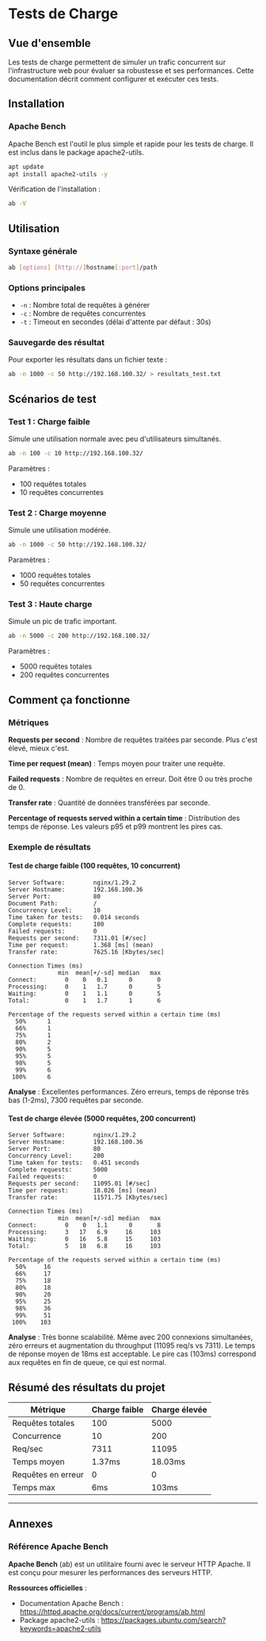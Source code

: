 # Tests de Charge

## Vue d'ensemble

Les tests de charge permettent de simuler un trafic concurrent sur l'infrastructure web pour évaluer sa robustesse et ses performances. Cette documentation décrit comment configurer et exécuter ces tests.

## Installation

### Apache Bench

Apache Bench est l'outil le plus simple et rapide pour les tests de charge. Il est inclus dans le package apache2-utils.

```bash
apt update
apt install apache2-utils -y
```

Vérification de l'installation :

```bash
ab -V
```

## Utilisation

### Syntaxe générale

```bash
ab [options] [http://]hostname[:port]/path
```

### Options principales

- `-n` : Nombre total de requêtes à générer
- `-c` : Nombre de requêtes concurrentes
- `-t` : Timeout en secondes (délai d'attente par défaut : 30s)

### Sauvegarde des résultat

Pour exporter les résultats dans un fichier texte :

```bash
ab -n 1000 -c 50 http://192.168.100.32/ > resultats_test.txt
```

## Scénarios de test

### Test 1 : Charge faible

Simule une utilisation normale avec peu d'utilisateurs simultanés.

```bash
ab -n 100 -c 10 http://192.168.100.32/
```

Paramètres :
- 100 requêtes totales
- 10 requêtes concurrentes

### Test 2 : Charge moyenne

Simule une utilisation modérée.

```bash
ab -n 1000 -c 50 http://192.168.100.32/
```

Paramètres :
- 1000 requêtes totales
- 50 requêtes concurrentes

### Test 3 : Haute charge

Simule un pic de trafic important.

```bash
ab -n 5000 -c 200 http://192.168.100.32/
```

Paramètres :
- 5000 requêtes totales
- 200 requêtes concurrentes

## Comment ça fonctionne

### Métriques

**Requests per second** : Nombre de requêtes traitées par seconde. Plus c'est élevé, mieux c'est.

**Time per request (mean)** : Temps moyen pour traiter une requête.

**Failed requests** : Nombre de requêtes en erreur. Doit être 0 ou très proche de 0.

**Transfer rate** : Quantité de données transférées par seconde.

**Percentage of requests served within a certain time** : Distribution des temps de réponse. Les valeurs p95 et p99 montrent les pires cas.

### Exemple de résultats

#### Test de charge faible (100 requêtes, 10 concurrent)

```
Server Software:        nginx/1.29.2
Server Hostname:        192.168.100.36
Server Port:            80
Document Path:          /
Concurrency Level:      10
Time taken for tests:   0.014 seconds
Complete requests:      100
Failed requests:        0
Requests per second:    7311.01 [#/sec]
Time per request:       1.368 [ms] (mean)
Transfer rate:          7625.16 [Kbytes/sec]

Connection Times (ms)
              min  mean[+/-sd] median   max
Connect:        0    0   0.1      0       0
Processing:     0    1   1.7      0       5
Waiting:        0    1   1.1      0       5
Total:          0    1   1.7      1       6

Percentage of the requests served within a certain time (ms)
  50%      1
  66%      1
  75%      1
  80%      2
  90%      5
  95%      5
  98%      5
  99%      6
 100%      6
```

**Analyse** : Excellentes performances. Zéro erreurs, temps de réponse très bas (1-2ms), 7300 requêtes par seconde.

#### Test de charge élevée (5000 requêtes, 200 concurrent)

```
Server Software:        nginx/1.29.2
Server Hostname:        192.168.100.36
Server Port:            80
Concurrency Level:      200
Time taken for tests:   0.451 seconds
Complete requests:      5000
Failed requests:        0
Requests per second:    11095.01 [#/sec]
Time per request:       18.026 [ms] (mean)
Transfer rate:          11571.75 [Kbytes/sec]

Connection Times (ms)
              min  mean[+/-sd] median   max
Connect:        0    0   1.1      0       8
Processing:     3   17   6.9     16     103
Waiting:        0   16   5.8     15     103
Total:          5   18   6.8     16     103

Percentage of the requests served within a certain time (ms)
  50%     16
  66%     17
  75%     18
  80%     18
  90%     20
  95%     25
  98%     36
  99%     51
 100%    103
```

**Analyse** : Très bonne scalabilité. Même avec 200 connexions simultanées, zéro erreurs et augmentation du throughput (11095 req/s vs 7311). Le temps de réponse moyen de 18ms est acceptable. Le pire cas (103ms) correspond aux requêtes en fin de queue, ce qui est normal.

## Résumé des résultats du projet

| Métrique | Charge faible | Charge élevée |
|----------|---------------|---------------|
| Requêtes totales | 100 | 5000 |
| Concurrence | 10 | 200 |
| Req/sec | 7311 | 11095 |
| Temps moyen | 1.37ms | 18.03ms |
| Requêtes en erreur | 0 | 0 |
| Temps max | 6ms | 103ms |

---

## Annexes

### Référence Apache Bench

**Apache Bench** (ab) est un utilitaire fourni avec le serveur HTTP Apache. Il est conçu pour mesurer les performances des serveurs HTTP.

**Ressources officielles** :
- Documentation Apache Bench : https://httpd.apache.org/docs/current/programs/ab.html
- Package apache2-utils : https://packages.ubuntu.com/search?keywords=apache2-utils
